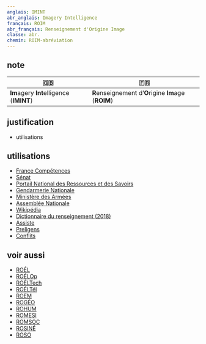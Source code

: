 ```yaml
---
anglais: IMINT
abr_anglais: Imagery Intelligence
français: ROIM
abr_français: Renseignement d'Origine Image
classe: abr.
chemin: ROIM-abréviation
---
```

## note

🇬🇧 | 🇫🇷
---|---
**Im**agery **Int**elligence (**IMINT**)|**R**enseignement d’**O**rigine **Im**age (**ROIM**)

## justification

- utilisations

## utilisations

- [France Compétences](https://www.francecompetences.fr/recherche/rncp/37097/)
- [Sénat](https://www.senat.fr/rap/r19-506/r19-50626.html)
- [Portail National des Ressources et des Savoirs](https://crd.ensosp.fr/doc_num.php?explnum_id=8024)
- [Gendarmerie Nationale](https://www.gendarmerie.interieur.gouv.fr/crgn/content/download/1772/file/NOTE_CREOGN_90_renseignement_humain.pdf)
- [Ministère des Armées](https://www.defense.gouv.fr/terre/nos-unites/niveau-divisionnaire/commandement-du-renseignement/commandement-du-renseignement)
- [Assemblée Nationale](https://www.assemblee-nationale.fr/rap-info/i3219.asp)
- [Wikipédia](https://fr.wikipedia.org/wiki/Renseignement_d%27origine_image)
- [Dictionnaire du renseignement (2018)](https://www.cairn.info/dictionnaire-du-renseignement--9782262070564-page-664.htm)
- [Assiste](https://assiste.com/Encyclopedie/IMINT.html)
- [Preligens](https://www.preligens.com/fr/produits/ai-factory)
- [Conflits](https://www.revueconflits.com/renseignement-aviation-espace-alexis-deprau/)

## voir aussi

- [ROÉL](ROÉL-abréviation.html)
- [ROÉLOp](ROÉLOp-abréviation.html)
- [ROÉLTech](ROÉLTech-abréviation.html)
- [ROÉLTél](ROÉLTél-abréviation.html)
- [ROEM](ROEM-abréviation.html)
- [ROGÉO](ROGÉO-abréviation.html)
- [ROHUM](ROHUM-abréviation.html)
- [ROMESI](ROMESI-abréviation.html)
- [ROMSOC](ROMSOC-abréviation.html)
- [ROSINÉ](ROSINÉ-abréviation.html)
- [ROSO](ROSO-abréviation.html)
